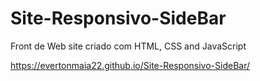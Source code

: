 # Site-Responsivo-SideBar
Front de Web site criado com HTML, CSS and JavaScript

https://evertonmaia22.github.io/Site-Responsivo-SideBar/
